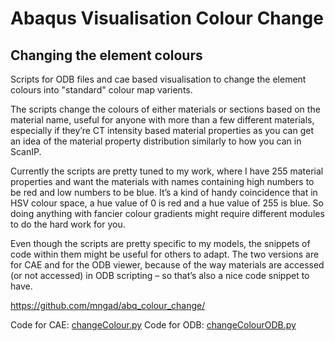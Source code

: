 # Abaqus Visualisation Colour Change

## Changing the element colours

Scripts for ODB files and cae based visualisation to change the element colours into "standard" colour map varients.

The scripts change the colours of either materials or sections based on the material name, useful for anyone with more than a few different materials, especially if they’re CT intensity based material properties as you can get an idea of the material property distribution similarly to how you can in ScanIP.

Currently the scripts are pretty tuned to my work, where I have 255 material properties and want the materials with names containing high numbers to be red and low numbers to be blue. It’s a kind of handy coincidence that in HSV colour space, a hue value of 0 is red and a hue value of 255 is blue. So doing anything with fancier colour gradients might require different modules to do the hard work for you.

Even though the scripts are pretty specific to my models, the snippets of code within them might be useful for others to adapt. The two versions are for CAE and for the ODB viewer, because of the way materials are accessed (or not accessed) in ODB scripting – so that’s also a nice code snippet to have.

https://github.com/mngad/abq_colour_change/ 

Code for CAE: [changeColour.py](ExampleCode/changeColour.py)
Code for ODB: [changeColourODB.py](ExampleCode/changeColourODB.py)